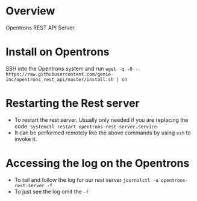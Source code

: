 # Overview

Opentrons REST API Server.

# Install on Opentrons

SSH into the Opentrons system and run `wget -q -O - https://raw.githubusercontent.com/genie-inc/opentrons_rest_api/master/install.sh | sh`

# Restarting the Rest server

- To restart the rest server. Usually only needed if you are replacing the code.
  `systemctl restart opentrons-rest-server.service`
- It can be performed remotely like the above commands by using `ssh` to invoke it.

# Accessing the log on the Opentrons

- To tail and follow the log for our rest server
  `journalctl -u opentrons-rest-server -f`
- To just see the log omit the `-f`
